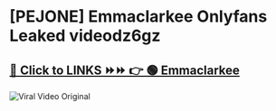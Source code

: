 
 # [PEJONE] Emmaclarkee Onlyfans Leaked videodz6gz

## <h2><a href="https://clipsfans.com/Emmaclarkee&ref=git">🔗 Click to LINKS ⏩⏩ 👉 🟢 Emmaclarkee </a></h2>

<a href="https://clipsfans.com/Emmaclarkee&ref=git" rel="nofollow" data-target="animated-image.originalLink"><img src="https://i.ibb.co.com/xMMVF88/686577567.gif" alt="Viral Video Original" style="max-width: 100%; display: inline-block;" data-target="animated-image.originalImage"></a>

